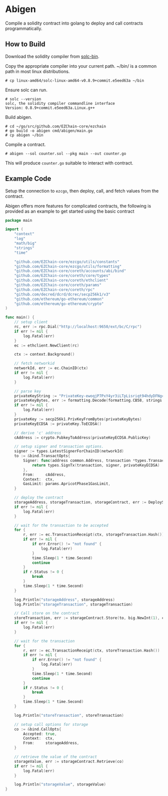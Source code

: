 # Abigen

Compile a solidity contract into golang to deploy and call contracts programmatically.

## How to Build

Download the solidity compiler from [solc-bin](https://github.com/ethereum/solc-bin).

Copy the appropriate compiler into your current path.  ~/bin/ is a common path in most linux distributions.

```shell
# cp linux-amd64/solc-linux-amd64-v0.8.9+commit.e5eed63a ~/bin
```

Ensure solc can run.

```shell
# solc --version
solc, the solidity compiler commandline interface
Version: 0.8.9+commit.e5eed63a.Linux.g++
```

Build abigen.

```shell
# cd ~/go/src/github.com/EZChain-core/ezchain
# go build -o abigen cmd/abigen/main.go
# cp abigen ~/bin
```

Compile a contract.

```shell
# abigen --sol counter.sol --pkg main --out counter.go
```

This will produce `counter.go` suitable to interact with contract.

## Example Code

Setup the connection to `ezcgo`, then deploy, call, and fetch values from the contract.

Abigen offers more features for complicated contracts, the following is provided as an example to get started using the basic contract

```go
package main

import (
	"context"
	"log"
	"math/big"
	"strings"
	"time"

	"github.com/EZChain-core/ezcgo/utils/constants"
	"github.com/EZChain-core/ezcgo/utils/formatting"
	"github.com/EZChain-core/coreth/accounts/abi/bind"
	"github.com/EZChain-core/coreth/core/types"
	"github.com/EZChain-core/coreth/ethclient"
	"github.com/EZChain-core/coreth/params"
	"github.com/EZChain-core/coreth/rpc"
	"github.com/decred/dcrd/dcrec/secp256k1/v3"
	"github.com/ethereum/go-ethereum/common"
	"github.com/ethereum/go-ethereum/crypto"
)

func main() {
	// setup client
	rc, err := rpc.Dial("http://localhost:9650/ext/bc/C/rpc")
	if err != nil {
		log.Fatal(err)
	}
	ec := ethclient.NewClient(rc)

	ctx := context.Background()

	// fetch networkid
	networkId, err := ec.ChainID(ctx)
	if err != nil {
		log.Fatal(err)
	}

	// parse key
	privateKeyString := "PrivateKey-ewoqjP7PxY4yr3iLTpLisriqt94hdyDFNgchSxGGztUrTXtNN"
	privateKeyBytes, err := formatting.Decode(formatting.CB58, strings.TrimPrefix(privateKeyString, constants.SecretKeyPrefix))
	if err != nil {
		log.Fatal(err)
	}
	privateKey := secp256k1.PrivKeyFromBytes(privateKeyBytes)
	privateKeyECDSA := privateKey.ToECDSA()

	// derive 'c' address
	cAddress := crypto.PubkeyToAddress(privateKeyECDSA.PublicKey)

	// setup signer and transaction options.
	signer := types.LatestSignerForChainID(networkId)
	to := &bind.TransactOpts{
		Signer: func(address common.Address, transaction *types.Transaction) (*types.Transaction, error) {
			return types.SignTx(transaction, signer, privateKeyECDSA)
		},
		From:     cAddress,
		Context:  ctx,
		GasLimit: params.ApricotPhase1GasLimit,
	}

	// deploy the contract
	storageAddress, storageTransaction, storageContract, err := DeployStorage(to, ec)
	if err != nil {
		log.Fatal(err)
	}

	// wait for the transaction to be accepted
	for {
		r, err := ec.TransactionReceipt(ctx, storageTransaction.Hash())
		if err != nil {
			if err.Error() != "not found" {
				log.Fatal(err)
			}
			time.Sleep(1 * time.Second)
			continue
		}
		if r.Status != 0 {
			break
		}
		time.Sleep(1 * time.Second)
	}

	log.Println("storageAddress", storageAddress)
	log.Println("storageTransaction", storageTransaction)

	// Call store on the contract
	storeTransaction, err := storageContract.Store(to, big.NewInt(1), common.BytesToAddress([]byte("addr1")))
	if err != nil {
		log.Fatal(err)
	}

	// wait for the transaction
	for {
		r, err := ec.TransactionReceipt(ctx, storeTransaction.Hash())
		if err != nil {
			if err.Error() != "not found" {
				log.Fatal(err)
			}
			time.Sleep(1 * time.Second)
			continue
		}
		if r.Status != 0 {
			break
		}
		time.Sleep(1 * time.Second)
	}

	log.Println("storeTransaction", storeTransaction)

	// setup call options for storage
	co := &bind.CallOpts{
		Accepted: true,
		Context:  ctx,
		From:     storageAddress,
	}

	// retrieve the value of the contract
	storageValue, err := storageContract.Retrieve(co)
	if err != nil {
		log.Fatal(err)
	}

	log.Println("storageValue", storageValue)
}
```
